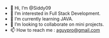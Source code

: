 - 👋 Hi, I’m @Siddy09
- 👀 I’m interested in Full Stack Development.
- 🌱 I’m currently learning JAVA.
- 💞️ I’m looking to collaborate on mini projects.
- 📫 How to reach me : aguypro@gmail.com

<!---
Siddy09/Siddy09 is a ✨ special ✨ repository because its `README.md` (this file) appears on your GitHub profile.
You can click the Preview link to take a look at your changes.
--->
